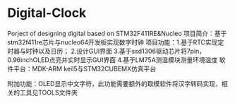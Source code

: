 # Digital-Clock
Porject of designing digital based on STM32F411RE&amp;Nucleo
项目简介：基于stm32f411re芯片与nucleo64开发板实现数字时钟
项目功能：1.基于RTC实现定时器与时钟以及日历；
         2.设计GUI界面
         3.基于ssd1306驱动芯片将7pin，0.96inchOLED点亮并实时显示GUI界面
         4.基于LM75A测温模块测量环境温度
软件平台：MDK-ARM keil5与STM32CUBEMX仿真平台

附加功能：OLED显示中文字符，此功能需要额外的取模软件将汉字转码实现，相关的工具见TOOLS文件夹
